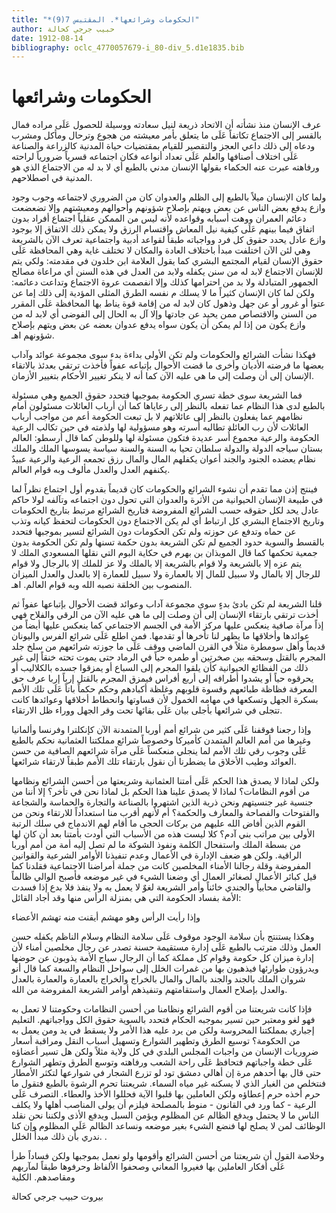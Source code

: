 ```yaml
---
title: "*الحكومات وشرائعها*. المقتبس 7(9)"
author: حبيب جرجي كحالة
date: 1912-08-14
bibliography: oclc_4770057679-i_80-div_5.d1e1835.bib
---
```




#  الحكومات وشرائعها 


 عرف الإنسان منذ نشأته أن الاتحاد ذريعة لنيل سعادته ووسيلة للحصول عَلَى مراده فمال بالقسر إلى الاجتماع تكاتفاً عَلَى ما يتعلق بأمر معيشته من هجوع وترحال ومأكل ومشرب ودعاه إلى ذلك داعي العجز والتقصير للقيام بمقتضيات حياة المدنية كالزراعة والصناعة عَلَى اختلاف أصنافها والعلم عَلَى تعداد أنواعه فكان اجتماعه قسرياً ضرورياً لراحته ورفاهته عبرت عنه الحكماء بقولها الإنسان مدني بالطبع أي لا بد له من الاجتماع الذي هو المدنية في اصطلاحهم. 

 ولما كان الإنسان ميلاً بالطبع إلى الظلم والعدوان كان من الضروري لاجتماعه وجوب وجود وازع يدفع بعض الناس عن بعض ويهتم بإصلاح شؤونهم وأحوالهم ومعيشتهم وإلا تضعضعت دعائم العمران ووهت أسبابه وقواعده لأنه ليس من الممكن عقلياً اجتماع أفراد بدون اتفاق فيما بينهم عَلَى كيفية نيل المعاش واقتسام الرزق ولا يمكن ذلك الاتفاق إلا بوجود وازع عادل يحدد حقوق كل فرد وواجباته طبقاً لقواعد أدبية واجتماعية تعرف الآن بالشريعة وهي لئن الآن اختلفت مبدأ باختلاف العادة والمكان لا تختلف غاية وهي المحافظة عَلَى حقوق الإنسان لقيام المجتمع البشري كما يقول العلامة ابن خلدون في مقدمته: ولكي يتم للإنسان الاجتماع لابد له من سنن يكفله ولابد من العدل في هذه السنن أي مراعاة مصالح الجمهور المتبادلة ولا بد من احترامها كذلك وإلا انفصمت عروة الاجتماع وتداعت دعائمه: ولكن لما كان الإنسان كثيراً ما لا يسلك م نفسه الطرق المثلى المؤدية إلى ذلك إما عن عتوا أو غرور أو عن جهل وذهول كان لابد له من إقامة قوة يناط بها المحافظة عَلَى المقرر من السنن والاقتصاص ممن يحيد عن جادتها وإلا آل به الحال إلى الفوضى أي لابد له من وازع يكون من إذا لم يمكن أن يكون سواه يدفع عدوان بعضه عن بعض ويتهم بإصلاح شؤونهم اهـ. 

 فهكذا نشأت الشرائع والحكومات ولم تكن الأولى بداءة بدء سوى مجموعة عوائد وآداب بعضها ما فرضته الأديان وأخرى ما قضت الأحوال بإتباعه عفواً فأخذت ترتقي بعدئذ بالاتقاء الإنسان إلى أن وصلت إلى ما هي عليه الآن كما أنه لا ينكر تغيير الأحكام بتغيير الأزمان. 

 فما الشريعة سوى خطة تسري الحكومة بموجبها فتحدد حقوق الجميع وهي مسئولة بالطبع   لدى هذا النظام عما تفعله بالنظر إلى رعاياها كما أن أرباب العائلات مسئولون أمام نظامهم عما يفعلون بالنظر إلى عائلاتهم لا بل تبعت الحكومة أعم من مواجب أرباب العائلات لأن رب العائلة تطالبه أُسرته وهو مسؤولية لها ولذمته في حين تكالب الرعية الحكومة والرعية مجموع أُسر عديدة فتكون مسئولة لها وللوطن كما قال أرسطو: العالم بستان سياجه الدولة والدولة سلطان تحيا به السنة والسنة سياسة يسوسها الملك والملك نظام يعضده الجنود والجند أعوان يكفلهم المال والمال رزق تجمعه الرعية والرعية عبيدٌ يكنفهم العدل والعدل مألوف وبه قوام العالم. 

 فينتج إذن مما تقدم أن نشوء الشرائع والحكومات كان قديماً بقدوم أول اجتماع نظراً لما في طبيعة الإنسان الحيوانية من الأثرة والعدوان التي تحول دون اجتماعه وتآلفه لولا حاكم عادل يحد لكل حقوقه حسب الشرائع المفروضة فتاريخ الشرائع مرتبط بتاريخ الحكومات وتاريخ الاجتماع البشري كل ارتباط أي لم يكن الاجتماع دون الحكومات لتحفظ كيانه وتذب عن حماه وتدفع عن حوزته ولم تكن الحكومات دون الشرائع لتسير بموجبها فتحدد بالقسط والسوية حدود الجميع لم تكن الشريعة بدون حكمة تسنها ولم تكن الحكومة بدون جمعية تحكمها كما قال الموبذان بن بهرم في حكاية البوم التي نقلها المسعودي الملك لا يتم عزه إلا بالشريعة ولا قوام بالشريعة إلا بالملك ولا عز للملك إلا بالرجال ولا قوام للرجال إلا بالمال ولا سبيل للمال إلا بالعمارة ولا سبيل للعمارة إلا بالعدل والعدل الميزان المنصوب بين الخلقة نصبه الله وبه قوام العالم. اهـ. 

 قلنا الشريعة لم تكن بادئ بدءٍ سوى مجموعة آداب وعوائد قضت الأحوال بإتباعها عفواً ثم أخذت ترتقي بارتقاء الإنسان إلى أن وصلت إلى ما هي عليه الآن من الرقي والفلاح فهي إذاً مرآة صافية ينعكس عليها مركز الأمة في الجسم الاجتماعي كما ينعكس عليها أيضاً من عوائدها وأخلاقها ما يظهر لنا تأخرها أو تقدمها. فمن اطلع عَلَى شرائع الفرس واليونان قديماً وأهل سومطرة مثلاً في القرن الماضي ووقف عَلَى ما جوزته شرائعهم من سلخ جلد المجرم بالقتل وسحقه بين صخرتين أو طمره حياً في الرماد حتى يموت تحته خنقاً إلى غير ذلك من الفظائع الحيوانية كأن يلقوا المجرم إلى السباع أو يمزقوا جسده بالكلاليب أو يحرقوه حياً أو يشدوا أطرافه إلى  أربع  أفراس فيمزق المجرم بالقتل إرباً إربا عرف حق   المعرفة فظاظة طبائعهم وقسوة قلوبهم وغلظة أكبادهم وحكم حكماً باتاً عَلَى تلك الأمم بسكرة الجهل وتسكعها في مهامه الخمول لأن قساوتها وانحطاط أخلاقها وعوائدها كانت تتجلى في شرائعها بأجلى بيان عَلَى بقائها تحت وقر الجهل ووراء ظل الارتقاء. 

 وإذا رجعنا فوقفنا عَلَى كثير من شرائع أمم أوربا المتمدنة الآن كإنكلترا وفرنسا وألمانيا وغيرها من أمم العالم المتمدن كأميركا وخصوصاً شرائع مملكتنا العثمانية نحكم بالطبع عَلَى وجوب رقي تلك الأمم لما ينجلي منعكساً عَلَى مرآة شرائعهم الصافية من حسن العوائد وطيب الأخلاق ما يضطرنا أن نقول بارتقاء تلك الأمم طبقاً لارتقاء شرائعها. 

 ولكن لماذا لا يصدق هذا الحكم عَلَى أمتنا العثمانية وشريعتها من أحسن الشرائع ونظامها من أقوم النظامات؟ لماذا لا يصدق علينا هذا الحكم بل لماذا نحن في تأخر؟ إلا أننا من جنسية غير جنسيتهم ونحن ذرية الذين اشتهروا بالصناعة والتجارة والحماسة والشجاعة والفتوحات والفصاحة والمعارف والحكمة؟ أم لأنهم أقرب منا استعداداً للارتقاء ونحن من القوم الذين أفاض الله عليهم من بركات الحجى ما أقام لهم الاندماج في سلك الرتبة الأولى بين مراتب بني آدم؟ كلا ليست هذه من الأسباب التي أودت بأمتنا بعد أن كان لها من بسطة الملك واستفحال الكلمة ونفوذ الشوكة ما لم تصل إليه أمة من أمم أوربا الراقية. ولكن هو ضعف الإدارة في الأعمال وعدم تنفيذنا الأوامر الشرعية والقوانين المفروضة وقلة رجالنا الأمناء المخلصين كانت من جملة أمراضنا الاجتماعية فقلدنا كما قيل كبائر الأعمال لصغائر العمال أي وضعنا الشيء في غير موضعه فأصبح الوالي ظالماً والقاضي محابياً والجندي خائناً وأمر الشريعة لغوٌ لا يعمل به ولا ينفذ فلا بدع إذا فسدت الأمة بفساد الحكومة التي هي بمنزلة الرأس منها وقد أجاد القائل: 

 وإذا رأيت الرأس وهو مهشم   أيقنت منه تهشم الأعضاء  

 وهكذا يستنتج بأن سلامة الوجود موقوف عَلَى سلامة النظام وسلام الناظم يكفله حسن العمل وذلك مترتب بالطبع عَلَى إدارة مستقيمة حسنة تصدر عن رجال مخلصين أمناء لأن إدارة ميزان كل حكومة وقوام كل مملكة كما أن الرجال سياج الأمة يذوبون عن حوضها ويدرؤون طوارئها فيذهبون بها من غمرات الخلل إلى سواحل النظام والسعة كما قال أنو شروان الملك بالجند والجند بالمال والمال بالخراج والخراج بالعمارة والعمارة بالعدل   والعدل بإصلاح العمال واستقامتهم وتنفيذهم أوامر الشريعة المفروضة من الله. 

 فإذا كانت شريعتنا من أقوم الشرائع ونظامنا من أحسن النظامات وحكومتنا لا تعمل به فهو لغو ومعتبر حين تسير بموجبه الحكام فتحدد بالسوية حقوق الكل وواجباتهم. التعليم إجباري بمملكتنا المحروسة ولكن من يرد عليه هذا الأمر ولا يسقط في يد ومن يعمل به من الحكومة؟ توسيع الطرق وتطهير الشوارع وتسهيل أسباب النقل ومراقبة أسعار ضروريات الإنسان من واجبات المجلس البلدي في كل ولاية مثلاً ولكن هل تسير أعضاؤه عَلَى خطة واجباتهم فتحافظ عَلَى راحة الشعب ورفاهته وتوسع الطرق وتطهر الشوارع حتى قال بها أحدهم مرة إن أهالي دمشق تود لو تزرع الشجار في شوارعها لتكثر الأمطار فنتخلص من الغبار الذي لا يسكنه غير مياه السماء. شريعتنا تحرم الرشوة بالطبع فتقول ما حرم أخذه حرم إعطاؤه ولكن العاملين بها قلبوا الآية فحللوا الأخذ والعطاء. التصرف عَلَى الرعية - كما ورد في القانون - منوط بالمصلحة فيلزم أن يولى المناصب أهلها ولا يكلف الناس ما لا يحتمل ويدفع الظالم عن المظلوم ويؤمن السبل ويدفع الأذى ولكننا نحن نقلد الوظائف لمن لا يصلح لها فنضع الشيء بغير موضعه ونساعد الظالم عَلَى المظلوم وإن كنا ندري بأن ذلك مبدأُ الخلل. . 

 وخلاصة القول أن شريعتنا من أحسن الشرائع وأقومها ولو نعمل بموجبها ولكن فساداً طرأ عَلَى أفكار العاملين بها فغيروا المعاني وصحفوا الألفاظ وحرفوها طبقاً لمآربهم ومقاصدهم. الكلية 

 بيروت  حبيب جرجي كحالة 
